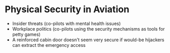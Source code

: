 # Physical Security in Aviation

- Insider threats (co-pilots with mental health issues)
- Workplace politics (co-pilots using the security mechanisms as tools for petty games)
- A reinforced cabin door doesn't seem very secure if would-be hijackers can extract the emergency access